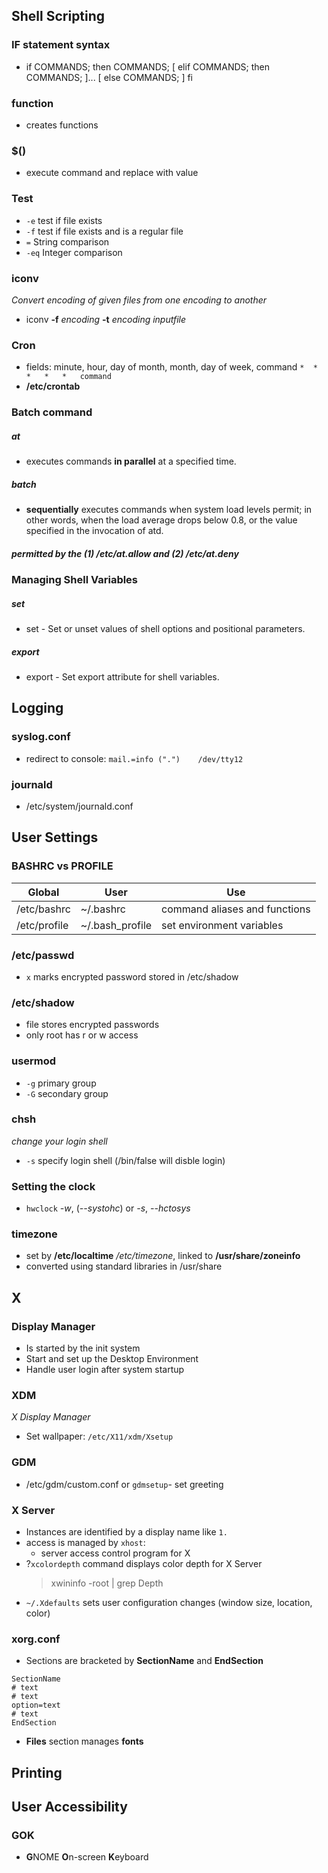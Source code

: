 ## Shell Scripting

### IF statement syntax

* if COMMANDS; then COMMANDS; [ elif COMMANDS; then COMMANDS; ]... [ else COMMANDS; ] fi

### function

* creates functions

### $() 

* execute command and replace with value

### Test

* `-e` test if file exists
* `-f` test if file exists and is a regular file
* `=` String comparison
* `-eq` Integer comparison

### iconv
*Convert encoding of given files from one encoding to another*
* iconv **-f** _encoding_ **-t** _encoding inputfile_

### Cron
* fields: minute, hour, day of month, month, day of week, command
`*	*	*	*	*	command`
* **/etc/crontab**

### Batch command

##### at

* executes commands **in parallel** at a specified time. 

##### batch

* **sequentially** executes commands when system load levels permit; in other words, 
when the load average drops below 0.8, or the value specified in 
the invocation of atd. 

##### permitted by the (1) /etc/at.allow and (2) /etc/at.deny



### Managing Shell Variables

##### set

* set - Set or unset values of shell options and positional parameters.

##### export

* export - Set export attribute for shell variables.


## Logging

### syslog.conf
*	redirect to console: ```mail.=info (".") 	/dev/tty12```
### journald
* /etc/system/journald.conf

## User Settings

### BASHRC vs PROFILE

| Global | User | Use |
|---------|-----|------|
| /etc/bashrc | ~/.bashrc | command aliases and functions |
| /etc/profile | ~/.bash_profile | set environment variables |

### /etc/passwd
* `x` marks encrypted password stored in /etc/shadow
### /etc/shadow
* file stores encrypted passwords
* only root has r or w access

### usermod
* `-g` primary group
* `-G` secondary group

### chsh
*change your login shell*
* `-s` specify login shell (/bin/false will disble login)

### Setting the clock
* `hwclock` *-w*, (*--systohc*) or *-s*, *--hctosys*

### timezone
* set by **/etc/localtime** */etc/timezone*, linked to **/usr/share/zoneinfo**
* converted using standard libraries in /usr/share

## X

### Display Manager
* Is started by the init system
* Start and set up the Desktop Environment
* Handle user login after system startup

### XDM
*X Display Manager*
* Set wallpaper: ``/etc/X11/xdm/Xsetup``

### GDM
* /etc/gdm/custom.conf or `gdmsetup`- set greeting

### X Server
* Instances are identified by a display name like `1.`
* access is managed by `xhost`:
	* server access control program for X
* ?`xcolordepth` command displays color depth for X Server
	> xwininfo -root | grep Depth
* `~/.Xdefaults` sets user configuration changes (window size, location, color)

### xorg.conf
* Sections are bracketed by **SectionName** and **EndSection**
```
SectionName
# text
# text
option=text
# text
EndSection
```
* **Files** section manages **fonts**

## Printing

## User Accessibility

### GOK
* **G**NOME **O**n-screen **K**eyboard


<!--stackedit_data:
eyJoaXN0b3J5IjpbLTE4MTMzOTM1MjIsNjEwMTg1OTAzLDg2MD
E4ODEyMywtNjExNzMzNzEzLDIxMjg0MjA1NDUsLTIxNDgwNzAy
NiwtMTE5MDU4MDk3NCwtMTczMDYxNjM4Miw3NDc0MTk5NzUsLT
IwMzkzMTkwMTgsLTIwNjIyMTk1OTAsLTE1MDI3NzAxNjQsLTkw
NDE2Mjg3NCw2MDA0MTg0OTcsMzg2NTExMTg3XX0=
-->